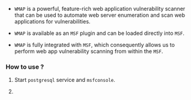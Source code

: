 
+ `WMAP` is a powerful, feature-rich web application vulnerability scanner that can be used to automate web server enumeration and scan web applications for vulnerabilities.

+ `WMAP` is available as an `MSF` plugin and can be loaded directly into `MSF`.

+ `WMAP` is fully integrated with `MSF`, which consequently allows us to perform web app vulnerability scanning from within the `MSF`.

### How to use ?

1. Start `postgresql` service and `msfconsole`.

2. 